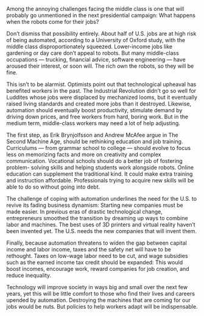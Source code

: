 Among the annoying challenges facing the middle class is one that will probably go unmentioned in the next presidential campaign: What happens when the robots come for their jobs? 

Don’t dismiss that possibility entirely. About half of U.S. jobs are at high risk of being automated, according to a University of Oxford study, with the middle class disproportionately squeezed. Lower-income jobs like gardening or day care don’t appeal to robots. But many middle-class occupations — trucking, financial advice, software engineering — have aroused their interest, or soon will. The rich own the robots, so they will be fine. 

This isn’t to be alarmist. Optimists point out that technological upheaval has benefited workers in the past. The Industrial Revolution didn’t go so well for Luddites whose jobs were displaced by mechanized looms, but it eventually raised living standards and created more jobs than it destroyed. Likewise, automation should eventually boost productivity, stimulate demand by driving down prices, and free workers from hard, boring work. But in the medium term, middle-class workers may need a lot of help adjusting. 

The first step, as Erik Brynjolfsson and Andrew McAfee argue in The Second Machine Age, should be rethinking education and job training. Curriculums — from grammar school to college — should evolve to focus less on memorizing facts and more on creativity and complex communication. Vocational schools should do a better job of fostering problem- solving skills and helping students work alongside robots. Online education can supplement the traditional kind. It could make extra training and instruction affordable. Professionals trying to acquire new skills will be able to do so without going into debt. 

The challenge of coping with automation underlines the need for the U.S. to revive its fading business dynamism: Starting new companies must be made easier. In previous eras of drastic technological change, entrepreneurs smoothed the transition by dreaming up ways to combine labor and machines. The best uses of 3D printers and virtual reality haven’t been invented yet. The U.S. needs the new companies that will invent them. 

Finally, because automation threatens to widen the gap between capital income and labor income, taxes and the safety net will have to be rethought. Taxes on low-wage labor need to be cut, and wage subsidies such as the earned income tax credit should be expanded: This would boost incomes, encourage work, reward companies for job creation, and reduce inequality. 

Technology will improve society in ways big and small over the next few years, yet this will be little comfort to those who find their lives and careers upended by automation. Destroying the machines that are coming for our jobs would be nuts. But policies to help workers adapt will be indispensable.